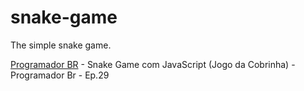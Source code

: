 # snake-game
The simple snake game.

[Programador BR](https://www.youtube.com/watch?v=Hua1OSXitdQ) - Snake Game com JavaScript (Jogo da Cobrinha) - Programador Br - Ep.29